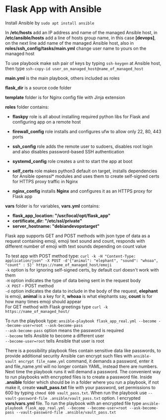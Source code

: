 # Flask App with Ansible

Install Ansible by `sudo apt install ansible`

In **/etc/hosts** add an IP address and name of the managed Ansible host, in **/etc/ansible/hosts** add a line of hosts group name, in this case **[devops]**, on the next line add name of the managed Ansible host, also in **roles/ssh_config/tasks/main.yml** change user name to yours on the managed host<br />

To use playbook make ssh pair of keys by typing `ssh-keygen` at Ansible host, then type `ssh-copy-id user_on_managed_host@name_of_managed_host`<br />

**main.yml** is the main playbook, others included as roles<br />

**flask_dir** is a source code folder<br />

**template** folder is for Nginx config file with Jinja extension<br />

**roles** folder contains:<br />

- **flaskpy** role is all about installing required python libs for Flask and configuring app on a remote host<br />

- **firewall_config** role installs and configures ufw to allow only 22, 80, 443 ports<br />

- **ssh_config** role adds the remote user to sudoers, disables root login and also disables password-based SSH authentication<br />

- **systemd_config** role creates a unit to start the app at boot<br />

- **self_certs** role makes python3 default on target, installs dependencies for Ansible openssl\* modules and uses them to create self-signed certs for HTTPS proxy traffic in Nginx<br />

- **nginx_config** installs **Nginx** and configures it as an HTTPS proxy for Flask app<br />

**vars** folder is for variables, **vars.yml** contains:<br />
- **flask_app_location: "/usr/local/opt/flask_app"**
- **certificate_dir: "/etc/ssl/private"**
- **server_hostname: "debiandevopstarget"**

Flask app supports GET and POST methods with json type of data as a request containing emoji, emoji text sound and count, responds with different number of emoji with text sounds depending on count value<br />

To test app with POST method type: `curl -k -H "Content-Type: application/json" -X POST -d'{"animal": "elephant", "sound": "whoaa", "count" : 5}' https://name_of_managed_host/emoji`<br />
`-k` option is for ignoring self-signed certs, by default curl doesn't work with them<br />
`-H` option indicates the type of data being sent in the request body<br />
`-X POST` - POST method<br />
`-d` option indicates the data to include in the body of the request, **elephant** is emoji, **animal** is a key for it, **whoaa** is what elephants say, **count** is for how many times emoji should appear<br />
For GET method with Flask greetings type `curl -k https://name_of_managed_host/`<br />

To run the playbook type: `ansible-playbook flask_app_real.yml --become --become-user=root --ask-become-pass`<br />
`--ask-become-pass` option means the password is required<br />
`--become` tells Ansible to become a different user<br />
`--become-user=root` tells Ansible that user is root<br />

There is a possibility playbook files contain sensitive data like passwords, to provide additional security Ansible can encrypt such files with `ansible-vault encrypt file_name.yml` command, it demands a password, enter it and file_name.yml will no longer contain YAML, instead there are numbers. Next time the playbook runs it will demand a password. The convenient way to run playbooks with encrypted files is to create a password file. Inside **.ansible** folder which should be in a folder where you run a playbook, if not make it, create **vault_pass.txt** file with your password, set permissions to 600 by typing `chmod 600 vault_pass.txt`. When run the playbook use `--vault-password-file .ansible/vault_pass.txt` option. I encrypted **vars/vars.yml** file. To run the playbook with an encrypted file type `ansible-playbook flask_app_real.yml --become --become-user=root --ask-become-pass --vault-password-file .ansible/vault_pass.txt`<br />
